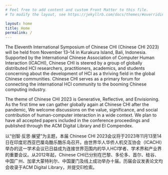 ```yaml
---
# Feel free to add content and custom Front Matter to this file.
# To modify the layout, see https://jekyllrb.com/docs/themes/#overriding-theme-defaults

layout: home
title: Home
permalink: /
---
```

The Eleventh International Symposium of Chinese CHI (Chinese CHI 2023) will be held from November 13–14 in Kurakura Island, Bali, Indonesia. Supported by the International Chinese Association of Computer Human Interaction (ICACHI), Chinese CHI is steered by a group of globally distributed HCI researchers, practitioners, academics, and students concerning about the development of HCI as a thriving field in the global Chinese communities. Chinese CHI serves as a primary forum for connecting the international HCI community to the booming Chinese computing industry.

The theme of Chinese CHI 2023 is Generative, Reflective, and Envisioning. As the first time we can gather globally again at Chinese CHI after the pandemic, We welcome discussions on the value, significance, and social contribution of human-computer interaction in a wide context. We plan to have all accepted papers included in the conference proceedings and published through the ACM Digital Library and EI Compendex.

以“创智·反思·展望”为主题，本届 Chinese CHI 2023会议将于2023年11月13至14日在印度尼西亚巴厘岛酷乐酷乐岛召开。由世界华人华侨人机交互协会（ICACHI）举办的这一学术会议已日益成为连接世界范围内的华人HCI学者、学术界和产业界的重要会议。从2012年起，Chinese CHI已分别在巴黎、多伦多、首尔、硅谷、中国广州、加拿大蒙特利尔、中国厦门及线上成功举办十届。历届会议发表论文均会收录于ACM Digital Library，并提交EI检索。